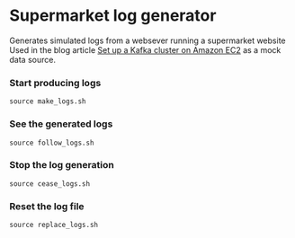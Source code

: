 # Supermarket log generator
Generates simulated logs from a websever running a supermarket website <br>
Used in the blog article [Set up a Kafka cluster on Amazon EC2](https://normanlimxk.com/2021/11/01/setup-a-kafka-cluster-on-amazon-ec2/) as a mock data source.
### Start producing logs
`source make_logs.sh`
### See the generated logs
`source follow_logs.sh`
### Stop the log generation
`source cease_logs.sh`
### Reset the log file
`source replace_logs.sh`
